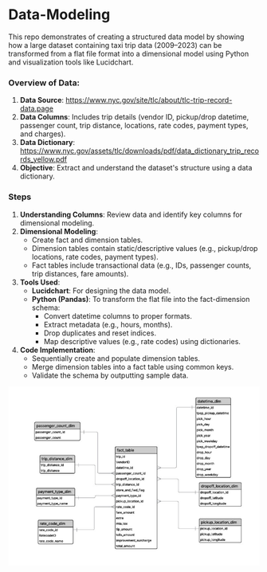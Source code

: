 # Data-Modeling

This repo demonstrates of creating a structured data model by showing how a large dataset containing taxi trip data (2009–2023) can be transformed from a flat file format into a dimensional model using Python and visualization tools like Lucidchart. 

### Overview of Data:
1. **Data Source**: https://www.nyc.gov/site/tlc/about/tlc-trip-record-data.page
2. **Data Columns**: Includes trip details (vendor ID, pickup/drop datetime, passenger count, trip distance, locations, rate codes, payment types, and charges).
3. **Data Dictionary**: https://www.nyc.gov/assets/tlc/downloads/pdf/data_dictionary_trip_records_yellow.pdf
4. **Objective**: Extract and understand the dataset's structure using a data dictionary.

### Steps
1. **Understanding Columns**: Review data and identify key columns for dimensional modeling.
2. **Dimensional Modeling**:
   - Create fact and dimension tables.
   - Dimension tables contain static/descriptive values (e.g., pickup/drop locations, rate codes, payment types).
   - Fact tables include transactional data (e.g., IDs, passenger counts, trip distances, fare amounts).
3. **Tools Used**:
   - **Lucidchart**: For designing the data model.
   - **Python (Pandas)**: To transform the flat file into the fact-dimension schema:
     - Convert datetime columns to proper formats.
     - Extract metadata (e.g., hours, months).
     - Drop duplicates and reset indices.
     - Map descriptive values (e.g., rate codes) using dictionaries.
4. **Code Implementation**:
   - Sequentially create and populate dimension tables.
   - Merge dimension tables into a fact table using common keys.
   - Validate the schema by outputting sample data.
  
![image](data_model.jpg)
